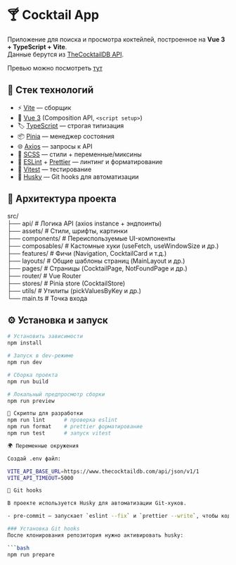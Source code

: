 # 🍸 Cocktail App

Приложение для поиска и просмотра коктейлей, построенное на **Vue 3 + TypeScript + Vite**.  
Данные берутся из [TheCocktailDB API](https://www.thecocktaildb.com/).  

Превью можно посмотреть [тут](https://dj-cocktail.netlify.app/)

## 🚀 Стек технологий

- ⚡ [Vite](https://vitejs.dev/) — сборщик
- 🖖 [Vue 3](https://vuejs.org/) (Composition API, `<script setup>`)
- 🏷 [TypeScript](https://www.typescriptlang.org/) — строгая типизация
- 📦 [Pinia](https://pinia.vuejs.org/) — менеджер состояния
- 🌐 [Axios](https://axios-http.com/) — запросы к API
- 🎨 [SCSS](https://sass-lang.com/) — стили + переменные/миксины
- 📏 [ESLint](https://eslint.org/) + [Prettier](https://prettier.io/) — линтинг и форматирование
- 🧪 [Vitest](https://vitest.dev/) — тестирование
- 🐶 [Husky](https://typicode.github.io/husky/) — Git hooks для автоматизации

## 📂 Архитектура проекта

src/\
├── api/ # Логика API (axios instance + эндпоинты)\
├── assets/ # Стили, шрифты, картинки\
├── components/ # Переиспользуемые UI-компоненты\
├── composables/ # Кастомные хуки (useFetch, useWindowSize и др.)\
├── features/ # Фичи (Navigation, CocktailCard и т.д.)\
├── layouts/ # Общие шаблоны страниц (MainLayout и др.)\
├── pages/ # Страницы (CocktailPage, NotFoundPage и др.)\
├── router/ # Vue Router\
├── stores/ # Pinia store (CocktailStore)\
├── utils/ # Утилиты (pickValuesByKey и др.)\
└── main.ts # Точка входа

## ⚙️ Установка и запуск

```bash
# Установить зависимости
npm install

# Запуск в dev-режиме
npm run dev

# Сборка проекта
npm run build

# Локальный предпросмотр сборки
npm run preview

🧹 Скрипты для разработки
npm run lint      # проверка eslint
npm run format    # prettier форматирование
npm run test      # запуск vitest

🌍 Переменные окружения

Создай .env файл:

VITE_API_BASE_URL=https://www.thecocktaildb.com/api/json/v1/1
VITE_API_TIMEOUT=5000

🚦 Git hooks

В проекте используется Husky для автоматизации Git-хуков.

- pre-commit — запускает `eslint --fix` и `prettier --write`, чтобы код был в едином стиле.

### Установка Git hooks
После клонирования репозитория нужно активировать husky:

```bash
npm run prepare
